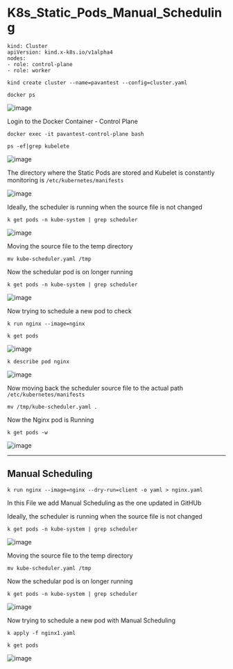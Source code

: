 # K8s_Static_Pods_Manual_Scheduling

```
kind: Cluster
apiVersion: kind.x-k8s.io/v1alpha4
nodes:
- role: control-plane
- role: worker
```

`kind create cluster --name=pavantest --config=cluster.yaml`

`docker ps`

![image](https://github.com/user-attachments/assets/5c5b3be6-0895-4764-84e7-a6391f8f3759)


Login to the Docker Container - Control Plane

`docker exec -it pavantest-control-plane bash`

`ps -ef|grep kubelete`

![image](https://github.com/user-attachments/assets/df99b621-e5d9-4de7-96e2-a8356e337df5)

The directory where the Static Pods are stored and Kubelet is constantly monitoring is `/etc/kubernetes/manifests`

![image](https://github.com/user-attachments/assets/a12457ce-2f37-4397-8780-c25b49f0b8cd)

Ideally, the scheduler is running when the source file is not changed

`k get pods -n kube-system | grep scheduler`

![image](https://github.com/user-attachments/assets/9e6ce4b3-95e1-498d-93b1-3e5e567cc6c0)

Moving the source file to the temp directory 

`mv kube-scheduler.yaml /tmp`

Now the schedular pod is on longer running

`k get pods -n kube-system | grep scheduler`

![image](https://github.com/user-attachments/assets/c43f04c7-57e5-4282-a82e-efcdacde299a)

Now trying to schedule a new pod to check 

`k run nginx --image=nginx`

`k get pods`

![image](https://github.com/user-attachments/assets/269a2eb0-020c-4f9d-8271-4b0d9976c0d8)

`k describe pod nginx`

![image](https://github.com/user-attachments/assets/13a3624a-8035-4767-a221-f0419f6f2572)

Now moving back the scheduler source file to the actual path `/etc/kubernetes/manifests`

`mv /tmp/kube-scheduler.yaml .`

Now the Nginx pod is Running 

`k get pods -w`

![image](https://github.com/user-attachments/assets/963cf55d-8401-4445-8a75-58748cfa30d9)

---

## Manual Scheduling

`k run nginx --image=nginx --dry-run=client -o yaml > nginx.yaml`

In this File we add Manual Scheduling as the one updated in GitHUb

Ideally, the scheduler is running when the source file is not changed

`k get pods -n kube-system | grep scheduler`

![image](https://github.com/user-attachments/assets/9e6ce4b3-95e1-498d-93b1-3e5e567cc6c0)

Moving the source file to the temp directory 

`mv kube-scheduler.yaml /tmp`

Now the schedular pod is on longer running

`k get pods -n kube-system | grep scheduler`

![image](https://github.com/user-attachments/assets/c43f04c7-57e5-4282-a82e-efcdacde299a)

Now trying to schedule a new pod with Manual Scheduling 

`k apply -f nginx1.yaml`

`k get pods`

![image](https://github.com/user-attachments/assets/e75cf6d8-5f65-4090-afbb-039aa6bea6d7)
